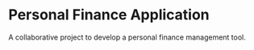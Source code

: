 # Personal Finance Application

A collaborative project to develop a personal finance management tool.
